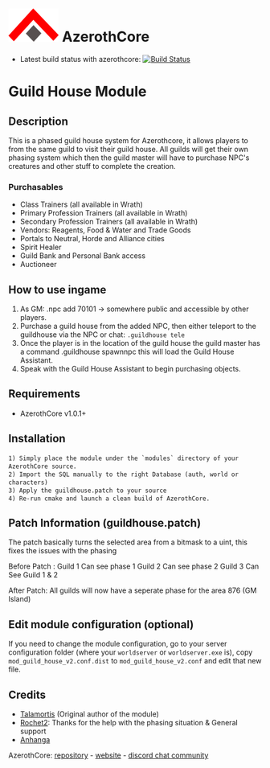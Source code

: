 # ![logo](https://raw.githubusercontent.com/azerothcore/azerothcore.github.io/master/images/logo-github.png) AzerothCore
- Latest build status with azerothcore: [![Build Status](https://travis-ci.org/azerothcore/mod-guildhouse.svg?branch=master)](https://travis-ci.org/azerothcore/mod-guildhouse)
# Guild House Module


## Description

This is a phased guild house system for Azerothcore, it allows players to from the same guild to visit their guild house.
All guilds will get their own phasing system which then the guild master will have to purchase NPC's creatures and other stuff to complete the creation.

### Purchasables

* Class Trainers (all available in Wrath)
* Primary Profession Trainers (all available in Wrath)
* Secondary Profession Trainers (all available in Wrath)
* Vendors: Reagents, Food & Water and Trade Goods
* Portals to Neutral, Horde and Alliance cities
* Spirit Healer
* Guild Bank and Personal Bank access
* Auctioneer

## How to use ingame
1) As GM: .npc add 70101 -> somewhere public and accessible by other players.
2) Purchase a guild house from the added NPC, then either teleport to the guildhouse via the NPC or chat: `.guildhouse tele`
3) Once the player is in the location of the guild house the guild master has a command .guildhouse spawnnpc this will load the Guild House Assistant.
4) Speak with the Guild House Assistant to begin purchasing objects.

## Requirements

- AzerothCore v1.0.1+

## Installation

```
1) Simply place the module under the `modules` directory of your AzerothCore source. 
2) Import the SQL manually to the right Database (auth, world or characters)
3) Apply the guildhouse.patch to your source 
4) Re-run cmake and launch a clean build of AzerothCore.
```
## Patch Information (guildhouse.patch)

The patch basically turns the selected area from a bitmask to a uint, this fixes the issues with the phasing

Before Patch :
Guild 1 Can see phase 1
Guild 2 Can see phase 2
Guild 3 Can See Guild 1 & 2

After Patch: 
All guilds will now have a seperate phase for the area 876 (GM Island)

## Edit module configuration (optional)

If you need to change the module configuration, go to your server configuration folder (where your `worldserver` or `worldserver.exe` is), copy `mod_guild_house_v2.conf.dist` to `mod_guild_house_v2.conf` and edit that new file.

## Credits

* [Talamortis](https://github.com/talamortis) (Original author of the module)
* [Rochet2](https://github.com/Rochet2/): Thanks for the help with the phasing situation & General support
* [Anhanga](https://github.com/rbedfordpro)

AzerothCore: [repository](https://github.com/azerothcore) - [website](http://azerothcore.org/) - [discord chat community](https://discord.gg/64FH6Y8)
